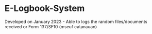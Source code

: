 # E-Logbook-System
Developed on January 2023 - Able to logs the random files/documents received or Form 137/SF10 (mseuf catanauan)
